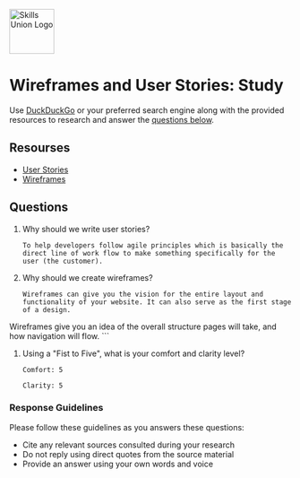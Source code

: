 [<img src="assets/images/su-logo.png" alt="Skills Union Logo" height="80px" />](https://www.skillsunion.com/)
# Wireframes and User Stories: Study

Use [DuckDuckGo](https://duckduckgo.com/) or your preferred search engine along with the provided resources to research and answer the [questions below](#questions).

## Resourses

- [User Stories](https://www.youtube.com/watch?v=apOvF9NVguA)
- [Wireframes](https://www.freecodecamp.org/news/what-is-a-wireframe-ux-design-tutorial-website/)


## Questions

1. Why should we write user stories?

    ```
    To help developers follow agile principles which is basically the direct line of work flow to make something specifically for the user (the customer). 
    ```

1. Why should we create wireframes?

    ```
    Wireframes can give you the vision for the entire layout and functionality of your website. It can also serve as the first stage of a design.
Wireframes give you an idea of the overall structure pages will take, and how navigation will flow. 
    ```

1. Using a "Fist to Five", what is your comfort and clarity level?

    ```
    Comfort: 5

    Clarity: 5
    ```

### Response Guidelines

Please follow these guidelines as you answers these questions:

- Cite any relevant sources consulted during your research
- Do not reply using direct quotes from the source material
- Provide an answer using your own words and voice
